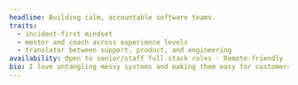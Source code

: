 ```yaml
---
headline: Building calm, accountable software teams.
traits:
  - incident-first mindset
  - mentor and coach across experience levels
  - translator between support, product, and engineering
availability: Open to senior/staff full-stack roles · Remote-friendly (ET/CT hours)
bio: I love untangling messy systems and making them easy for customers and teams to trust. Whether I’m triaging an SLA breach or pairing with a teammate on a Vue component, I keep a steady cadence, document decisions, and share context freely. Outside of work, I’m the go-to tech sounding board for local founders and an enthusiastic caretaker of clean, maintainable repos.
---
```

